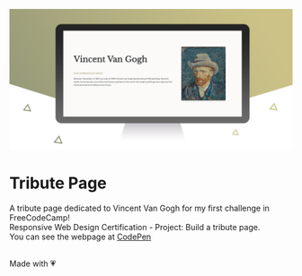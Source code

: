 ![Tribute Page Preview](images/TributePage_preview.jpg)

# Tribute Page
A tribute page dedicated to Vincent Van Gogh for my first challenge in FreeCodeCamp!<br/>
Responsive Web Design Certification - Project: Build a tribute page.<br/>
You can see the webpage at [CodePen](https://codepen.io/Rufai5/pen/gOQdzOa)<br/><br/>

Made with :heartpulse:
